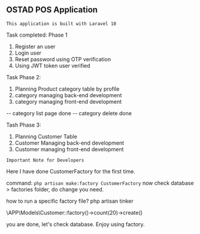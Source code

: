 ##  OSTAD POS Application 


`This application is built with Laravel 10`



Task completed: Phase 1

1. Register an user
2. Login user
3. Reset password using OTP verification
4. Using JWT token user verified



Task Phase 2:

1. Planning Product category table by profile
2. category managing back-end development
3. category managing front-end development

-- category list page done
-- category delete done


Tash Phase 3:

1. Planning Customer Table
2. Customer Managing back-end development
3. Customer managing front-end development




`Important Note for Developers`

Here I have done CustomerFactory for the first time. 

command: `php artisan make:factory CustomerFactory`
now check database > factories folder, do change you need.

how to run a specific factory file?
php artisan tinker

\APP\Models\Customer::factory()->count(20)->create()

you are done, let's check database. Enjoy using factory.

